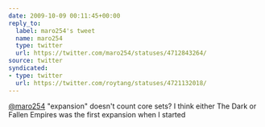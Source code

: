 ```yaml
---
date: 2009-10-09 00:11:45+00:00
reply_to:
  label: maro254's tweet
  name: maro254
  type: twitter
  url: https://twitter.com/maro254/statuses/4712843264/
source: twitter
syndicated:
- type: twitter
  url: https://twitter.com/roytang/statuses/4721132018/
---
```


[@maro254](https://twitter.com/maro254/) "expansion" doesn't count core sets? I think either The Dark or Fallen Empires was the first expansion when I started